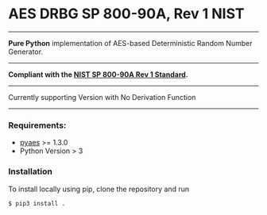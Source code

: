 # AES DRBG SP 800-90A, Rev 1 NIST 

---

**Pure Python** implementation of AES-based Deterministic Random Number Generator.

---
**Compliant with the [NIST SP 800-90A Rev 1 Standard](https://csrc.nist.gov/publications/detail/sp/800-90a/rev-1/final).**

---

Currently supporting Version with No Derivation Function

---

### Requirements:
- [pyaes](https://github.com/ricmoo/pyaes) >= 1.3.0
- Python Version > 3

### Installation

To install locally using pip, clone the repository and run

```
$ pip3 install .
```
